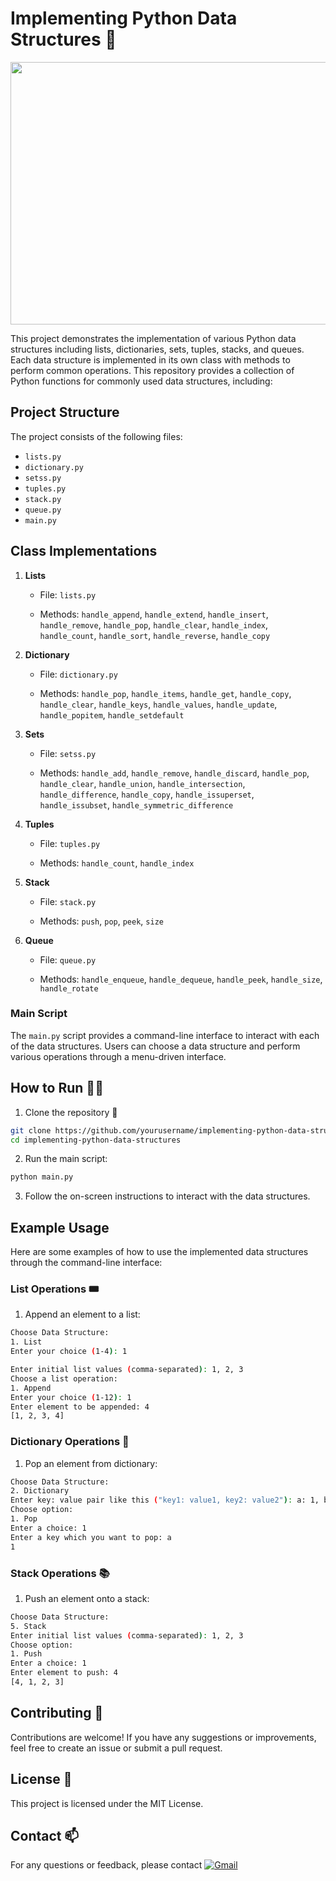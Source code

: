 # Implementing Python Data Structures 🧱

<img src="https://github.com/pgnikolov/implementing-python-data-structures/assets/151896883/e21970fa-c162-4dea-aef6-f5d46585b818" width="720" height="420"/>

This project demonstrates the implementation of various Python data structures including lists, dictionaries, sets, tuples, stacks, and queues. Each data structure is implemented in its own class with methods to perform common operations. This repository provides a collection of Python functions for commonly used data structures, including:

## Project Structure

The project consists of the following files:

* `lists.py`
* `dictionary.py`
* `setss.py`
* `tuples.py`
* `stack.py`
* `queue.py`
* `main.py`

## Class Implementations

1. **Lists**
    
    * File: `lists.py`
      
    * Methods: `handle_append`, `handle_extend`, `handle_insert`, `handle_remove`, `handle_pop`, `handle_clear`, `handle_index`, `handle_count`, `handle_sort`, `handle_reverse`, `handle_copy`

2. **Dictionary**
    
    * File: `dictionary.py`
  
    * Methods: `handle_pop`, `handle_items`, `handle_get`, `handle_copy`, `handle_clear`, `handle_keys`, `handle_values`, `handle_update`, `handle_popitem`, `handle_setdefault`

3. **Sets**
    
    * File: `setss.py`
    
    * Methods: `handle_add`, `handle_remove`, `handle_discard`, `handle_pop`, `handle_clear`, `handle_union`, `handle_intersection`, `handle_difference`, `handle_copy`, `handle_issuperset`, `handle_issubset`, `handle_symmetric_difference`
  
4. **Tuples**

    * File: `tuples.py`
    
    * Methods: `handle_count`, `handle_index`

5. **Stack**

    * File: `stack.py`
    
    * Methods:  `push`, `pop`, `peek`, `size`
  
6. **Queue**

    * File: `queue.py`
    
    * Methods: `handle_enqueue`, `handle_dequeue`, `handle_peek`, `handle_size`, `handle_rotate`
  
   
  
### Main Script

The `main.py` script provides a command-line interface to interact with each of the data structures. Users can choose a data structure and perform various operations through a menu-driven interface.


## How to Run 🏃‍♂️

1. Clone the repository 🥡
   
```bash
git clone https://github.com/yourusername/implementing-python-data-structures.git
cd implementing-python-data-structures
```

2. Run the main script:

```bash
python main.py
```

3. Follow the on-screen instructions to interact with the data structures.

## Example Usage

Here are some examples of how to use the implemented data structures through the command-line interface:

### List Operations 🎟️

1. Append an element to a list:

```bash
Choose Data Structure:
1. List
Enter your choice (1-4): 1

Enter initial list values (comma-separated): 1, 2, 3
Choose a list operation:
1. Append
Enter your choice (1-12): 1
Enter element to be appended: 4
[1, 2, 3, 4]
```

### Dictionary Operations 📖

1. Pop an element from dictionary: 

```bash
Choose Data Structure:
2. Dictionary
Enter key: value pair like this ("key1: value1, key2: value2"): a: 1, b: 2
Choose option:
1. Pop
Enter a choice: 1
Enter a key which you want to pop: a
1
```

### Stack Operations 📚

1. Push an element onto a stack:

```bash
Choose Data Structure:
5. Stack
Enter initial list values (comma-separated): 1, 2, 3
Choose option:
1. Push
Enter a choice: 1
Enter element to push: 4
[4, 1, 2, 3]
```

## Contributing 🤝
Contributions are welcome! If you have any suggestions or improvements, feel free to create an issue or submit a pull request.

## License 📝
This project is licensed under the MIT License.

## Contact 📫
For any questions or feedback, please contact [![Gmail](https://img.shields.io/badge/-Gmail-c14438?style=flat&logo=Gmail&logoColor=white)](mailto:pgnikolov@gmail.com)

